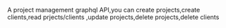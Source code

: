 A project management graphql API,you can create projects,create clients,read prjects/clients ,update projects,delete projects,delete clients
